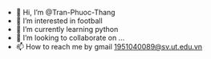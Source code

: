 - 👋 Hi, I’m @Tran-Phuoc-Thang
- 👀 I’m interested in football
- 🌱 I’m currently learning python
- 💞️ I’m looking to collaborate on ...
- 📫 How to reach me by gmail 1951040089@sv.ut.edu.vn

<!---
Tran-Phuoc-Thang/Tran-Phuoc-Thang is a ✨ special ✨ repository because its `README.md` (this file) appears on your GitHub profile.
You can click the Preview link to take a look at your changes.
--->
